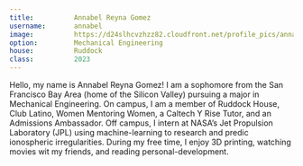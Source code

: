 ```yaml
---
title:          Annabel Reyna Gomez
username:       annabel
image:          https://d24slhcvzhzz82.cloudfront.net/profile_pics/annabel_gomez.jpg
option:         Mechanical Engineering
house:          Ruddock
class:          2023
---
```


Hello, my name is Annabel Reyna Gomez! I am a sophomore from the San Francisco Bay Area (home of the Silicon Valley) pursuing a major in Mechanical Engineering. On campus, I am a member of Ruddock House, Club Latino, Women Mentoring Women, a Caltech Y Rise Tutor, and an Admissions Ambassador. Off campus, I intern at NASA’s Jet Propulsion Laboratory (JPL) using machine-learning to research and predic ionospheric irregularities. During my free time, I enjoy 3D printing, watching movies wit my friends, and reading personal-development. 
